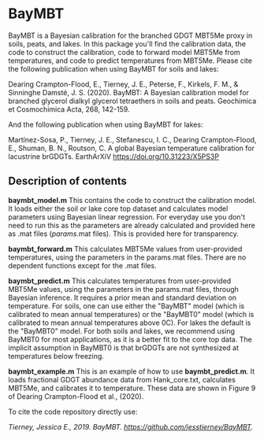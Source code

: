 # BayMBT

BayMBT is a Bayesian calibration for the branched GDGT MBT5Me proxy in soils, peats, and lakes. In this package you'll find the calibration data, the code to construct the calibration, code to forward model MBT5Me from temperatures, and code to predict temperatures from MBT5Me. Please cite the following publication when using BayMBT for soils and lakes:

Dearing Crampton-Flood, E., Tierney, J. E., Peterse, F., Kirkels, F. M.,
& Sinninghe Damsté, J. S. (2020). BayMBT: A Bayesian calibration model
for branched glycerol dialkyl glycerol tetraethers in soils and peats.
Geochimica et Cosmochimica Acta, 268, 142-159.

And the following publication when using BayMBT for lakes:

Martínez-Sosa, P., Tierney, J. E., Stefanescu, I. C., Dearing Crampton-Flood, E., Shuman, B. N., Routson, C. A global Bayesian temperature calibration for lacustrine brGDGTs. EarthArXiV <https://doi.org/10.31223/X5PS3P>

## Description of contents

**baymbt_model.m** This contains the code to construct the calibration model. It loads either the soil or lake core top dataset and calculates model parameters using Bayesian linear regression. For everyday use you don't need to run this as the parameters are already calculated and provided here as .mat files (_params_.mat files). This is provided here for transparency.

**baymbt_forward.m** This calculates MBT5Me values from user-provided temperatures, using the parameters in the params.mat files. There are no dependent functions except for the .mat files.

**baymbt_predict.m** This calculates temperatures from user-provided MBT5Me values, using the parameters in the params.mat files, through Bayesian inference. It requires a prior mean and standard deviation on temperature. For soils, one can use either the "BayMBT" model (which is calibrated to mean annual temperatures) or the "BayMBT0" model (which is calibrated to mean annual temperatures above 0C). For lakes the default is the "BayMBT0" model. For both soils and lakes, we recommend using BayMBT0 for most applications, as it is a better fit to the core top data. The implicit assumption in BayMBT0 is that brGDGTs are not synthesized at temperatures below freezing.

**baymbt_example.m** This is an example of how to use **baymbt_predict.m**. It loads fractional GDGT abundance data from Hank_core.txt, calculates MBT5Me, and calibrates it to temperature. These data are shown in Figure 9 of Dearing Crampton-Flood et al., (2020).

To cite the code repository directly use:

*Tierney, Jessica E., 2019. BayMBT. <https://github.com/jesstierney/BayMBT>.*
